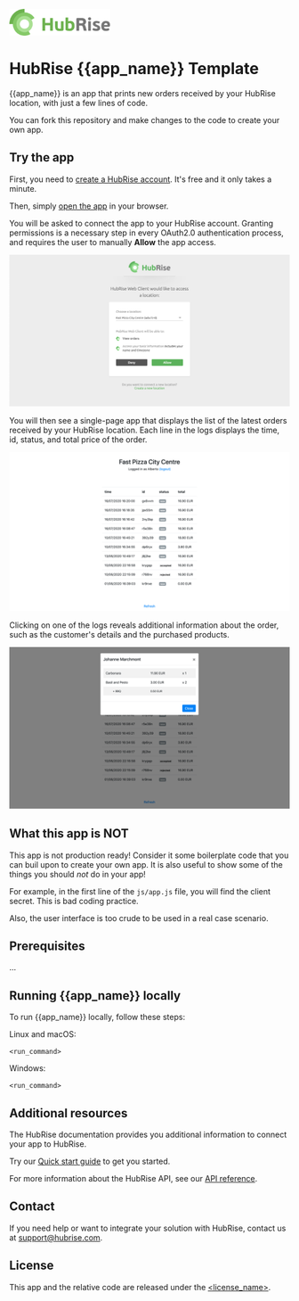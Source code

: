 <a href="https://www.hubrise.com/"><img src="./screenshots/hubrise-logo.png" align="left" height="48"></a>
<br><br><br>

# HubRise {{app_name}} Template

{{app_name}} is an app that prints new orders received by your HubRise location, with just a few lines of code.

You can fork this repository and make changes to the code to create your own app. 


## Try the app

First, you need to [create a HubRise account](https://manager.hubrise.com/signup). It's free and it only takes a minute. 

Then, simply [open the app](http://philatist-fish-74534.netlify.com) in your browser. 

You will be asked to connect the app to your HubRise account. 
Granting permissions is a necessary step in every OAuth2.0 authentication process, and requires the user to manually **Allow** the app access. 

![OAuth page granting access to the app](./screenshots/oauth-page.png)

You will then see a single-page app that displays the list of the latest orders received by your HubRise location. 
Each line in the logs displays the time, id, status, and total price of the order.

![Single-page app with the orders from HubRise](./screenshots/logs-page.png)

Clicking on one of the logs reveals additional information about the order, such as the customer's details and the purchased products. 

![Modal with additional information about the order](./screenshots/single-order-modal.png)


## What this app is NOT

This app is not production ready! 
Consider it some boilerplate code that you can buil upon to create your own app.
It is also useful to show some of the things you should _not_ do in your app! 

For example, in the first line of the `js/app.js` file, you will find the client secret. 
This is bad coding practice. 

Also, the user interface is too crude to be used in a real case scenario. 

## Prerequisites

...

## Running {{app_name}} locally

To run {{app_name}} locally, follow these steps:

Linux and macOS:
```
<run_command>
```

Windows:
```
<run_command>
```

## Additional resources

The HubRise documentation provides you additional information to connect your app to HubRise.

Try our [Quick start guide](https://www.hubrise.com/developers/quick-start) to get you started.

For more information about the HubRise API, see our [API reference](https://www.hubrise.com/developers/api/general-concepts).

## Contact

If you need help or want to integrate your solution with HubRise, contact us at <support@hubrise.com>.

## License

This app and the relative code are released under the [<license_name>](<link>). 
